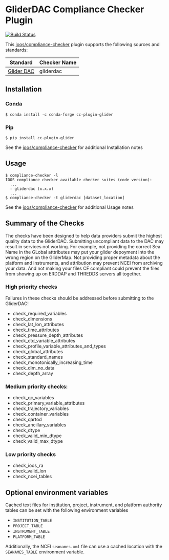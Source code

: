 # GliderDAC Compliance Checker Plugin

[![Build Status](https://travis-ci.org/ioos/cc-plugin-glider.svg?branch=master)](https://travis-ci.org/ioos/cc-plugin-glider)

This [ioos/compliance-checker](https://github.com/ioos/compliance-checker) plugin supports the following sources and standards:

| Standard                                                                                             | Checker Name |
| ---------------------------------------------------------------------------------------------------- | ------------ |
| [Glider DAC](https://github.com/ioos/ioosngdac/wiki/NGDAC-NetCDF-File-Format-Version-2)              |  gliderdac   |


## Installation

### Conda

```shell
$ conda install -c conda-forge cc-plugin-glider
```

### Pip

```shell
$ pip install cc-plugin-glider
```

See the [ioos/compliance-checker](https://github.com/ioos/compliance-checker#installation) for additional Installation notes

## Usage

```shell
$ compliance-checker -l
IOOS compliance checker available checker suites (code version):
  ...
  - gliderdac (x.x.x)
  ...
$ compliance-checker -t gliderdac [dataset_location]
```

See the [ioos/compliance-checker](https://github.com/ioos/compliance-checker) for additional Usage notes


## Summary of the Checks
The checks have been designed to help data providers submit the highest quality data to the GliderDAC. Submitting uncompliant data to the DAC may result in services not working. For example, not providing the correct Sea Name in the GLobal atttributes may put your glider depoyment into the wrong region on the GliderMap. Not providing proper metadata about the platform and instruments, and attribution may prevent NCEI from archiving your data. And not making your files CF compliant could prevent the files from showing up on ERDDAP and THREDDS servers all together.

### High priority checks
Failures in these checks should be addressed before submitting to the GliderDAC!

- check_required_variables
- check_dimensions
- check_lat_lon_attributes
- check_time_attributes
- check_pressure_depth_attributes
- check_ctd_variable_attributes
- check_profile_variable_attributes_and_types
- check_global_attributes
- check_standard_names
- check_monotonically_increasing_time
- check_dim_no_data
- check_depth_array


### Medium priority checks:

- check_qc_variables
- check_primary_variable_attributes
- check_trajectory_variables
- check_container_variables
- check_qartod
- check_ancillary_variables
- check_dtype
- check_valid_min_dtype
- check_valid_max_dtype


### Low priority checks

- check_ioos_ra
- check_valid_lon
- check_ncei_tables

## Optional environment variables
Cached text files for institution, project, instrument, and platform authority
tables can be set with the following environment variables

- `INSTITUTION_TABLE`
- `PROJECT_TABLE`
- `INSTRUMENT_TABLE`
- `PLATFORM_TABLE`

Additionally, the NCEI `seanames.xml` file can use a cached location with the
`SEANAMES_TABLE` environment variable.
